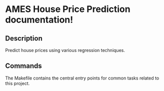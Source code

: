 # AMES House Price Prediction documentation!

## Description

Predict house prices using  various regression techniques.

## Commands

The Makefile contains the central entry points for common tasks related to this project.

